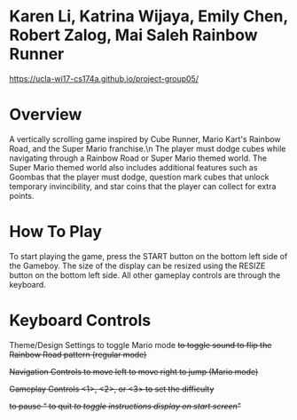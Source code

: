 Karen Li, Katrina Wijaya, Emily Chen, Robert Zalog, Mai Saleh
Rainbow Runner
=============================================================
https://ucla-wi17-cs174a.github.io/project-group05/

Overview
=========
A vertically scrolling game inspired by Cube Runner, Mario Kart's Rainbow Road, and the Super Mario franchise.\n
The player must dodge cubes while navigating through a Rainbow Road or Super Mario themed world. The Super Mario themed world also includes additional features such as Goombas that the player must dodge, question mark cubes that unlock temporary invincibility, and star coins that the player can collect for extra points.

How To Play
===========
To start playing the game, press the START button on the bottom left side of the Gameboy. The size of the display can be resized using the RESIZE button on the bottom left side. All other gameplay controls are through the keyboard.

Keyboard Controls
=================
Theme/Design Settings
	<m> to toggle Mario mode
	<s> to toggle sound
	<f> to flip the Rainbow Road pattern (regular mode)

Navigation Controls
	<LEFT> to move left
	<RIGHT> to move right
	<UP> to jump (Mario mode) 

Gameplay Controls
	<1>, <2>, or <3> to set the difficulty 
	<p> to pause
	<q> to quit
	<i> to toggle instructions display on start screen
